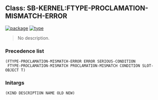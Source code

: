 ## Class: SB-KERNEL:FTYPE-PROCLAMATION-MISMATCH-ERROR
[![package](https://img.shields.io/badge/Package-SB--KERNEL-5f9ea0.svg?style=social&colorA=999999)](../) [![type](https://img.shields.io/badge/Type-Class-5f9ea0.svg?style=social&colorA=999999)](../#class) 

> No description.

### Precedence list
```
(FTYPE-PROCLAMATION-MISMATCH-ERROR ERROR SERIOUS-CONDITION
 FTYPE-PROCLAMATION-MISMATCH PROCLAMATION-MISMATCH CONDITION SLOT-OBJECT T)
```
### Initargs
```
(KIND DESCRIPTION NAME OLD NEW)
```
